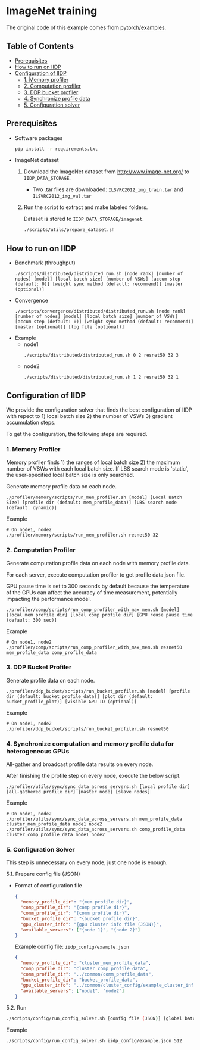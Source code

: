 # ImageNet training
The original code of this example comes from [pytorch/examples](https://github.com/pytorch/examples/tree/main/imagenet).

## Table of Contents

<!-- TOC GFM -->

* [Prerequisites](#prerequisites)
* [How to run on IIDP](#how-to-run-on-iidp)
* [Configuration of IIDP](#configuration-of-iidp)
  * [1. Memory profiler](#1-memory-profiler)
  * [2. Computation profiler](#2-computation-profiler)
  * [3. DDP bucket profiler](#3-ddp-bucket-profiler)
  * [4. Synchronize profile data](#4-synchronize-computation-and-memory-profile-data-for-heterogeneous-gpus)
  * [5. Configuration solver](#5-configuration-solver)

<!-- /TOC -->

## Prerequisites
- Software packages
  ```bash
  pip install -r requirements.txt
  ```
- ImageNet dataset
  1) Download the ImageNet dataset from http://www.image-net.org/ to ```IIDP_DATA_STORAGE```.
      - Two .tar files are downloaded: ```ILSVRC2012_img_train.tar``` and ```ILSVRC2012_img_val.tar```
  2) Run the script to extract and make labeled folders.

      Dataset is stored to ```IIDP_DATA_STORAGE/imagenet```.
      ```bash
      ./scripts/utils/prepare_dataset.sh
      ```

## How to run on IIDP
- Benchmark (throughput)
  ```
  ./scripts/distributed/distributed_run.sh [node rank] [number of nodes] [model] [local batch size] [number of VSWs] [accum step (default: 0)] [weight sync method (default: recommend)] [master (optional)]
  ```
- Convergence
  ```
  ./scripts/convergence/distributed/distributed_run.sh [node rank] [number of nodes] [model] [local batch size] [number of VSWs] [accum step (default: 0)] [weight sync method (default: recommend)] [master (optional)] [log file (optional)]
  ```
- Example
  - node1
    ```
    ./scripts/distributed/distributed_run.sh 0 2 resnet50 32 3
    ```
  - node2
    ```
    ./scripts/distributed/distributed_run.sh 1 2 resnet50 32 1
    ```

## Configuration of IIDP
We provide the configuration solver that finds the best configuration of IIDP with repect to 1) local batch size 2) the number of VSWs 3) gradient accumulation steps.

To get the configuration, the following steps are required.

### 1. Memory Profiler
Memory profiler finds 1) the ranges of local batch size 2) the maximum number of VSWs with each local batch size.
If LBS search mode is 'static', the user-specified local batch size is only searched.

Generate memory profile data on each node.
```
./profiler/memory/scripts/run_mem_profiler.sh [model] [Local Batch Size] [profile dir (default: mem_profile_data)] [LBS search mode (default: dynamic)]
```
Example
```
# On node1, node2
./profiler/memory/scripts/run_mem_profiler.sh resnet50 32
```

### 2. Computation Profiler
Generate computation profile data on each node with memory profile data.

For each server, execute computation profiler to get profile data json file.

GPU pause time is set to 300 seconds by default because the temperature of the GPUs can affect the accuracy of time measurement, potentially impacting the performance model.
  ```
  ./profiler/comp/scripts/run_comp_profiler_with_max_mem.sh [model] [local mem profile dir] [local comp profile dir] [GPU reuse pause time (default: 300 sec)]
  ```
Example
```
# On node1, node2
./profiler/comp/scripts/run_comp_profiler_with_max_mem.sh resnet50 mem_profile_data comp_profile_data
```

### 3. DDP Bucket Profiler
Generate profile data on each node.
```
./profiler/ddp_bucket/scripts/run_bucket_profiler.sh [model] [profile dir (default: bucket_profile_data)] [plot dir (default: bucket_profile_plot)] [visible GPU ID (optional)]
```
Example
```
# On node1, node2
./profiler/ddp_bucket/scripts/run_bucket_profiler.sh resnet50
```

### 4. Synchronize computation and memory profile data for heterogeneous GPUs
All-gather and broadcast profile data results on every node.

After finishing the profile step on every node, execute the below script.
  ```
  ./profiler/utils/sync/sync_data_across_servers.sh [local profile dir] [all-gathered profile dir] [master node] [slave nodes]
  ```
Example
```
# On node1, node2
./profiler/utils/sync/sync_data_across_servers.sh mem_profile_data cluster_mem_profile_data node1 node2
./profiler/utils/sync/sync_data_across_servers.sh comp_profile_data cluster_comp_profile_data node1 node2
```

### 5. Configuration Solver
This step is unnecessary on every node, just one node is enough.

5.1. Prepare config file (JSON)
- Format of configuration file
  ```json
  {
    "memory_profile_dir": "{mem profile dir}",
    "comp_profile_dir": "{comp profile dir}",
    "comm_profile_dir": "{comm profile dir}",
    "bucket_profile_dir": "{bucket profile dir}",
    "gpu_cluster_info": "{gpu cluster info file (JSON)}",
    "available_servers": ["{node 1}", "{node 2}"]
  }
  ```
  Example config file: ```iidp_config/example.json```
  ```json
  {
    "memory_profile_dir": "cluster_mem_profile_data",
    "comp_profile_dir": "cluster_comp_profile_data",
    "comm_profile_dir": "../common/comm_profile_data",
    "bucket_profile_dir": "bucket_profile_data",
    "gpu_cluster_info": "../common/cluster_config/example_cluster_info.json",
    "available_servers": ["node1", "node2"]
  }
  ```

5.2. Run
  ```bash
  ./scripts/config/run_config_solver.sh [config file (JSON)] [global batch size] [weight sync method (default: recommend)]
  ```
  Example
  ```bash
  ./scripts/config/run_config_solver.sh iidp_config/example.json 512
  ```